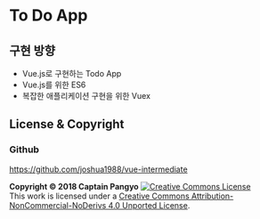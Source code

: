 # To Do App

## 구현 방향
- Vue.js로 구현하는 Todo App
- Vue.js를 위한 ES6
- 복잡한 애플리케이션 구현을 위한 Vuex

## License & Copyright

### Github
https://github.com/joshua1988/vue-intermediate

**Copyright © 2018 Captain Pangyo**
<a rel="license" href="http://creativecommons.org/licenses/by-nc-nd/4.0/"><img alt="Creative Commons License" style="border-width:0" src="https://i.creativecommons.org/l/by-nc-nd/4.0/88x31.png" /></a><br />This work is licensed under a <a rel="license" href="http://creativecommons.org/licenses/by-nc-nd/4.0/">Creative Commons Attribution-NonCommercial-NoDerivs 4.0 Unported License</a>.


